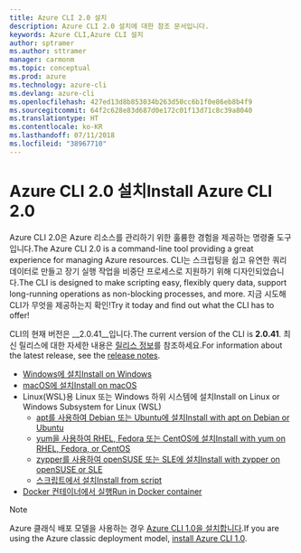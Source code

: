 ```yaml
---
title: Azure CLI 2.0 설치
description: Azure CLI 2.0 설치에 대한 참조 문서입니다.
keywords: Azure CLI,Azure CLI 설치
author: sptramer
ms.author: sttramer
manager: carmonm
ms.topic: conceptual
ms.prod: azure
ms.technology: azure-cli
ms.devlang: azure-cli
ms.openlocfilehash: 427ed13d8b853034b263d50cc6b1f0e86eb8b4f9
ms.sourcegitcommit: 64f2c628e83d687d0e172c01f13d71c8c39a8040
ms.translationtype: HT
ms.contentlocale: ko-KR
ms.lasthandoff: 07/11/2018
ms.locfileid: "38967710"
---
```

# <a name="install-azure-cli-20"></a><span data-ttu-id="ab46e-104">Azure CLI 2.0 설치</span><span class="sxs-lookup"><span data-stu-id="ab46e-104">Install Azure CLI 2.0</span></span>

<span data-ttu-id="ab46e-105">Azure CLI 2.0은 Azure 리소스를 관리하기 위한 훌륭한 경험을 제공하는 명령줄 도구입니다.</span><span class="sxs-lookup"><span data-stu-id="ab46e-105">The Azure CLI 2.0 is a command-line tool providing a great experience for managing Azure resources.</span></span> <span data-ttu-id="ab46e-106">CLI는 스크립팅을 쉽고 유연한 쿼리 데이터로 만들고 장기 실행 작업을 비중단 프로세스로 지원하기 위해 디자인되었습니다.</span><span class="sxs-lookup"><span data-stu-id="ab46e-106">The CLI is designed to make scripting easy, flexibly query data, support long-running operations as non-blocking processes, and more.</span></span> <span data-ttu-id="ab46e-107">지금 시도해 CLI가 무엇을 제공하는지 확인!</span><span class="sxs-lookup"><span data-stu-id="ab46e-107">Try it today and find out what the CLI has to offer!</span></span>

<span data-ttu-id="ab46e-108">CLI의 현재 버전은 __2.0.41__입니다.</span><span class="sxs-lookup"><span data-stu-id="ab46e-108">The current version of the CLI is __2.0.41__.</span></span> <span data-ttu-id="ab46e-109">최신 릴리스에 대한 자세한 내용은 [릴리스 정보](release-notes-azure-cli.md)를 참조하세요.</span><span class="sxs-lookup"><span data-stu-id="ab46e-109">For information about the latest release, see the [release notes](release-notes-azure-cli.md).</span></span>

* [<span data-ttu-id="ab46e-110">Windows에 설치</span><span class="sxs-lookup"><span data-stu-id="ab46e-110">Install on Windows</span></span>](install-azure-cli-windows.md)
* [<span data-ttu-id="ab46e-111">macOS에 설치</span><span class="sxs-lookup"><span data-stu-id="ab46e-111">Install on macOS</span></span>](install-azure-cli-macos.md)
* <span data-ttu-id="ab46e-112">Linux(WSL)용 Linux 또는 Windows 하위 시스템에 설치</span><span class="sxs-lookup"><span data-stu-id="ab46e-112">Install on Linux or Windows Subsystem for Linux (WSL)</span></span>
  * [<span data-ttu-id="ab46e-113">apt를 사용하여 Debian 또는 Ubuntu에 설치</span><span class="sxs-lookup"><span data-stu-id="ab46e-113">Install with apt on Debian or Ubuntu</span></span>](install-azure-cli-apt.md)
  * [<span data-ttu-id="ab46e-114">yum을 사용하여 RHEL, Fedora 또는 CentOS에 설치</span><span class="sxs-lookup"><span data-stu-id="ab46e-114">Install with yum on RHEL, Fedora, or CentOS</span></span>](install-azure-cli-yum.md)
  * [<span data-ttu-id="ab46e-115">zypper를 사용하여 openSUSE 또는 SLE에 설치</span><span class="sxs-lookup"><span data-stu-id="ab46e-115">Install with zypper on openSUSE or SLE</span></span>](install-azure-cli-zypper.md)
  * [<span data-ttu-id="ab46e-116">스크립트에서 설치</span><span class="sxs-lookup"><span data-stu-id="ab46e-116">Install from script</span></span>](install-azure-cli-linux.md)
* [<span data-ttu-id="ab46e-117">Docker 컨테이너에서 실행</span><span class="sxs-lookup"><span data-stu-id="ab46e-117">Run in Docker container</span></span>](run-azure-cli-docker.md)

> [!NOTE]
> <span data-ttu-id="ab46e-118">Azure 클래식 배포 모델을 사용하는 경우 [Azure CLI 1.0을 설치합니다](install-cli-version-1.0.md).</span><span class="sxs-lookup"><span data-stu-id="ab46e-118">If you are using the Azure classic deployment model, [install Azure CLI 1.0](install-cli-version-1.0.md).</span></span>